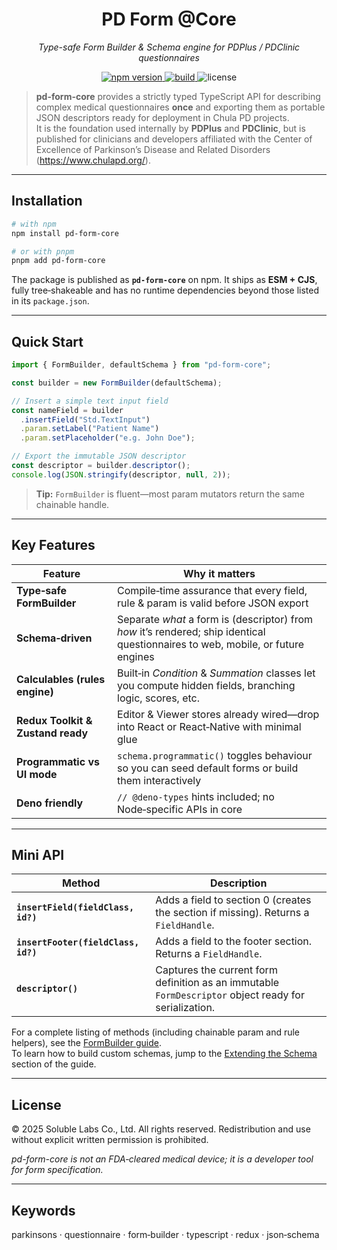 <!--
  README for pd-form-core
  Last updated: 2025-08-06
-->

<h1 align="center">PD Form @Core</h1>

<p align="center">
  <em>Type-safe Form Builder & Schema engine for PDPlus / PDClinic questionnaires</em>
</p>

<p align="center">
  <a href="https://www.npmjs.com/package/pd-form-core">
    <img alt="npm version" src="https://img.shields.io/npm/v/pd-form-core?logo=npm">
  </a>
  <a href="https://github.com/solublelabs/pd-form-core/actions">
    <img alt="build" src="https://github.com/solublelabs/pd-form-core/actions/workflows/ci.yml/badge.svg">
  </a>
  <img alt="license" src="https://img.shields.io/badge/license-proprietary-lightgrey">
</p>

> **pd-form-core** provides a strictly typed TypeScript API for describing complex medical questionnaires **once** and exporting them as portable JSON descriptors ready for deployment in Chula PD projects.  
> It is the foundation used internally by **PDPlus** and **PDClinic**, but is published for clinicians and developers affiliated with the Center of Excellence of Parkinson’s Disease and Related Disorders (<https://www.chulapd.org/>).

---

## Installation

```bash
# with npm
npm install pd-form-core

# or with pnpm
pnpm add pd-form-core
```

The package is published as **`pd-form-core`** on npm. It ships as **ESM + CJS**, fully tree‑shakeable and has no runtime dependencies beyond those listed in its `package.json`.

---

## Quick Start

```ts
import { FormBuilder, defaultSchema } from "pd-form-core";

const builder = new FormBuilder(defaultSchema);

// Insert a simple text input field
const nameField = builder
  .insertField("Std.TextInput")
  .param.setLabel("Patient Name")
  .param.setPlaceholder("e.g. John Doe");

// Export the immutable JSON descriptor
const descriptor = builder.descriptor();
console.log(JSON.stringify(descriptor, null, 2));
```

> **Tip:** `FormBuilder` is fluent—most param mutators return the same chainable handle.

---

## Key Features

| Feature                           | Why it matters                                                                                                                   |
| --------------------------------- | -------------------------------------------------------------------------------------------------------------------------------- |
| **Type‑safe FormBuilder**         | Compile‑time assurance that every field, rule & param is valid before JSON export                                                |
| **Schema‑driven**                 | Separate _what_ a form is (descriptor) from _how_ it’s rendered; ship identical questionnaires to web, mobile, or future engines |
| **Calculables (rules engine)**    | Built‑in _Condition_ & _Summation_ classes let you compute hidden fields, branching logic, scores, etc.                          |
| **Redux Toolkit & Zustand ready** | Editor & Viewer stores already wired—drop into React or React‑Native with minimal glue                                           |
| **Programmatic vs UI mode**       | `schema.programmatic()` toggles behaviour so you can seed default forms or build them interactively                              |
| **Deno friendly**                 | `// @deno-types` hints included; no Node‑specific APIs in core                                                                   |

---

## Mini API

| Method                              | Description                                                                                           |
| ----------------------------------- | ----------------------------------------------------------------------------------------------------- |
| **`insertField(fieldClass, id?)`**  | Adds a field to section 0 (creates the section if missing). Returns a `FieldHandle`.                  |
| **`insertFooter(fieldClass, id?)`** | Adds a field to the footer section. Returns a `FieldHandle`.                                          |
| **`descriptor()`**                  | Captures the current form definition as an immutable `FormDescriptor` object ready for serialization. |

For a complete listing of methods (including chainable param and rule helpers), see the [FormBuilder guide](docs/form-builder.md).  
To learn how to build custom schemas, jump to the [Extending the Schema](docs/form-builder.md#extending-the-schema) section of the guide.

---

## License

© 2025 Soluble Labs Co., Ltd. All rights reserved. Redistribution and use without explicit written permission is prohibited.

_pd-form-core is not an FDA‑cleared medical device; it is a developer tool for form specification._

---

## Keywords

parkinsons · questionnaire · form‑builder · typescript · redux · json‑schema
